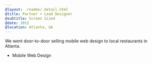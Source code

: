 ```yaml
---
@layout: .readme/.detail.html
@title: Partner + Lead Designer
@subtitle: Screen Sized
@date: 2012
@location: Atlanta, GA
---
```

We went door-to-door selling mobile web design to local restaurants in Atlanta.

- Mobile Web Design
